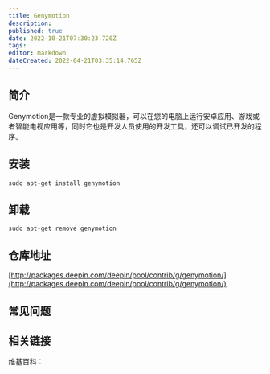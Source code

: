 ```yaml
---
title: Genymotion
description: 
published: true
date: 2022-10-21T07:30:23.720Z
tags: 
editor: markdown
dateCreated: 2022-04-21T03:35:14.765Z
---
```


## 简介

Genymotion是一款专业的虚拟模拟器，可以在您的电脑上运行安卓应用、游戏或者智能电视应用等，同时它也是开发人员使用的开发工具，还可以调试已开发的程序。

## 安装

`sudo apt-get install genymotion`

## 卸载

`sudo apt-get remove genymotion`

## 仓库地址

[http://packages.deepin.com/deepin/pool/contrib/g/genymotion/](http://packages.deepin.com/deepin/pool/contrib/g/genymotion/)

## 常见问题

## 相关链接

维基百科：
